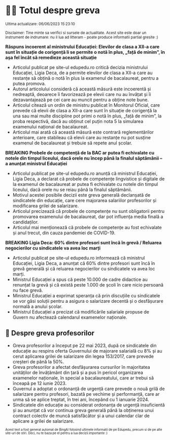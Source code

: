 # 👩‍🏫 Totul despre greva
<sub>Ultima actualizare: 06/06/2023 15:23:10</sub>

<sub>Disclaimer: Tine minte sa verifici si sursele de actualitate. Acest site este doar un instrument de indrumare: nu il lua ad litteram - poate produce informatii partial gresite :)</sub>

**Răspuns incoerent al ministrului Educației: Elevilor de clasa a XII-a care sunt în situație de corigență li se permite o notă în plus, „față de minim”, în așa fel încât să remedieze această situație**

- Articolul publicat pe site-ul edupedu.ro critică decizia ministrului Educației, Ligia Deca, de a permite elevilor de clasa a XII-a care au restanțe să obțină o notă în plus la examenul de bacalaureat, pentru a putea promova.
- Autorul articolului consideră că această măsură este incoerentă și nedreaptă, deoarece îi favorizează pe elevii care nu au învățat și îi dezavantajează pe cei care au muncit pentru a obține note bune.
- Articolul citează un ordin de ministru publicat în Monitorul Oficial, care prevede că elevii de clasa a XII-a care sunt în situație de corigență la una sau mai multe discipline pot primi o notă în plus, „față de minim”, la proba respectivă, dacă au obținut cel puțin nota 5 la simularea examenului național de bacalaureat.
- Articolul mai arată că această măsură este contrară reglementărilor anterioare, care stabileau că elevii care au restanțe nu pot susține examenul de bacalaureat și trebuie să repete anul școlar.

**BREAKING Probele de competență de la BAC ar putea fi echivalate cu notele din timpul liceului, dacă orele nu încep până la finalul săptămânii – a anunțat ministrul Educației**

- Articolul publicat pe site-ul edupedu.ro anunță că ministrul Educației, Ligia Deca, a declarat că probele de competențe lingvistice și digitale de la examenul de bacalaureat ar putea fi echivalate cu notele din timpul liceului, dacă orele nu se reiau până la finalul săptămânii.
- Motivul acestei posibile decizii este greva generală declanșată de sindicatele din educație, care cere majorarea salariilor profesorilor și modificarea grilei de salarizare.
- Articolul precizează că probele de competențe nu sunt obligatorii pentru promovarea examenului de bacalaureat, dar pot influența media finală a candidaților.
- Articolul mai menționează că probele de competențe au fost echivalate și anul trecut, din cauza pandemiei de COVID-19.

**BREAKING Ligia Deca: 60% dintre profesori sunt încă în grevă / Reluarea negocierilor cu sindicatele va avea loc marți**

- Articolul publicat pe site-ul edupedu.ro informează că ministrul Educației, Ligia Deca, a anunțat că 60% dintre profesori sunt încă în grevă generală și că reluarea negocierilor cu sindicatele va avea loc marți.
- Ministrul Educației a spus că peste 10.000 de cadre didactice au renunțat la grevă și că există peste 1.000 de școli în care nicio persoană nu face grevă.
- Ministrul Educației a exprimat speranța că prin discuțiile cu sindicatele se vor găsi soluții pentru a asigura o salarizare decentă și o desfășurare normală a anului școlar.
- Ministrul Educației a precizat că modificările salariale propuse de Guvern nu afectează calendarul examenelor naționale.

## 🏫 Despre greva profesorilor

- Greva profesorilor a început pe 22 mai 2023, după ce sindicatele din educație au respins oferta Guvernului de majorare salarială cu 8% și au cerut aplicarea grilei de salarizare din legea 153/2017, care prevede creșteri de până la 50%.
- Greva profesorilor a afectat desfășurarea cursurilor în majoritatea unităților de învățământ din țară și a pus în pericol organizarea examenelor naționale, în special a bacalaureatului, care ar trebui să înceapă pe 12 iunie 2023.
- Guvernul a adoptat o ordonanță de urgență care prevede o nouă grilă de salarizare pentru profesori, bazată pe vechime și performanță, care ar urma să se aplice treptat, în trei ani, începând cu 1 ianuarie 2024.
- Sindicatele din educație au considerat ordonanța de urgență insuficientă și au anunțat că vor continua greva generală până la obținerea unui contract colectiv de muncă satisfăcător și a unui calendar clar de aplicare a grilei de salarizare.


<sub><sub>Acest text a fost generat automat de BingAI folosind ultimele informatii de pe Edupedu, precum si de pe alte site-uri de stiri. Deci, nu te baza pe el pentru a lua decizii importante :)</sub></sub>